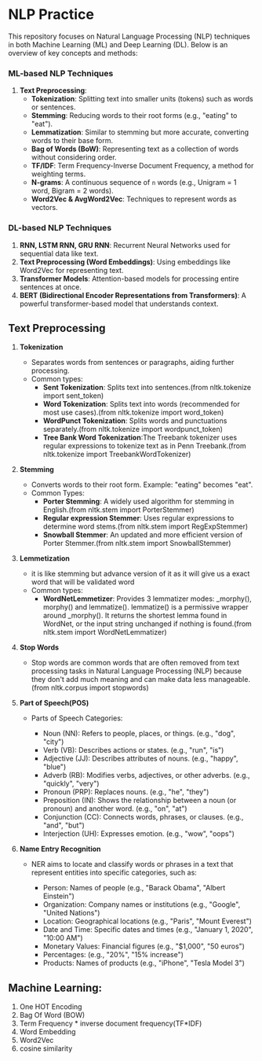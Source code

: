 # NLP Practice

This repository focuses on Natural Language Processing (NLP) techniques in both Machine Learning (ML) and Deep Learning (DL). Below is an overview of key concepts and methods:

### **ML-based NLP Techniques**
1. **Text Preprocessing**:
   - **Tokenization**: Splitting text into smaller units (tokens) such as words or sentences.
   - **Stemming**: Reducing words to their root forms (e.g., "eating" to "eat").
   - **Lemmatization**: Similar to stemming but more accurate, converting words to their base form.
   - **Bag of Words (BoW)**: Representing text as a collection of words without considering order.
   - **TF/IDF**: Term Frequency-Inverse Document Frequency, a method for weighting terms.
   - **N-grams**: A continuous sequence of `n` words (e.g., Unigram = 1 word, Bigram = 2 words).
   - **Word2Vec & AvgWord2Vec**: Techniques to represent words as vectors.

### **DL-based NLP Techniques**
1. **RNN, LSTM RNN, GRU RNN**: Recurrent Neural Networks used for sequential data like text.
2. **Text Preprocessing (Word Embeddings)**: Using embeddings like Word2Vec for representing text.
3. **Transformer Models**: Attention-based models for processing entire sentences at once.
4. **BERT (Bidirectional Encoder Representations from Transformers)**: A powerful transformer-based model that understands context.

## **Text Preprocessing**

1. **Tokenization**
   - Separates words from sentences or paragraphs, aiding further processing.
   - Common types:
     - **Sent Tokenization**: Splits text into sentences.(from nltk.tokenize import sent_token)
     - **Word Tokenization**: Splits text into words (recommended for most use cases).(from nltk.tokenize import word_token)
     - **WordPunct Tokenization**: Splits words and punctuations separately.(from nltk.tokenize import wordpunct_token)
     - **Tree Bank Word Tokenization**:The Treebank tokenizer uses regular expressions to tokenize text as in Penn Treebank.(from nltk.tokenize import TreebankWordTokenizer)

2. **Stemming**
   - Converts words to their root form. Example: "eating" becomes "eat".
   - Common Types:
     - **Porter Stemming**: A widely used algorithm for stemming in English.(from nltk.stem import PorterStemmer)
     - **Regular expression Stemmer**: Uses regular expressions to determine word stems.(from nltk.stem import RegExpStemmer)
     - **Snowball Stemmer**: An updated and more efficient version of Porter Stemmer.(from nltk.stem import SnowballStemmer)

3. **Lemmetization**
    - it is like stemming but advance version of it as it will give us a exact word that will be validated word
    - Common types:
      - **WordNetLemmetizer**: Provides 3 lemmatizer modes: _morphy(), morphy() and lemmatize(). lemmatize() is a permissive wrapper around _morphy(). It returns the shortest lemma found in WordNet, or the input string unchanged if nothing is found.(from nltk.stem import WordNetLemmatizer)
      
4. **Stop Words**
    - Stop words are common words that are often removed from text processing tasks in Natural Language Processing (NLP) because they don't add much meaning and can make data less manageable. (from nltk.corpus import stopwords)

5. **Part of Speech(POS)**
    - Parts of Speech Categories:

      - Noun (NN): Refers to people, places, or things. (e.g., "dog", "city")
      - Verb (VB): Describes actions or states. (e.g., "run", "is")
      - Adjective (JJ): Describes attributes of nouns. (e.g., "happy", "blue")
      - Adverb (RB): Modifies verbs, adjectives, or other adverbs. (e.g., "quickly", "very")
      - Pronoun (PRP): Replaces nouns. (e.g., "he", "they")
      - Preposition (IN): Shows the relationship between a noun (or pronoun) and another word. (e.g., "on", "at")
      - Conjunction (CC): Connects words, phrases, or clauses. (e.g., "and", "but")
      - Interjection (UH): Expresses emotion. (e.g., "wow", "oops")

6. **Name Entry Recognition**
    - NER aims to locate and classify words or phrases in a text that represent entities into specific categories, such as:

       - Person: Names of people (e.g., "Barack Obama", "Albert Einstein")
       - Organization: Company names or institutions (e.g., "Google", "United Nations")
       - Location: Geographical locations (e.g., "Paris", "Mount Everest")
       - Date and Time: Specific dates and times (e.g., "January 1, 2020", "10:00 AM")
       - Monetary Values: Financial figures (e.g., "$1,000", "50 euros")
       - Percentages: (e.g., "20%", "15% increase")
       - Products: Names of products (e.g., "iPhone", "Tesla Model 3")
   
## **Machine Learning**:
1. One HOT Encoding
2. Bag Of Word (BOW)
3. Term Frequency * inverse document frequency(TF*IDF) 
4. Word Embedding
5. Word2Vec
6. cosine similarity
